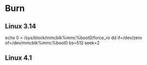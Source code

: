 # Burn

## Linux 3.14
echo 0 > /sys/block/mmcblk%mmc%boot0/force_ro
dd if=/dev/zero of=/dev/mmcblk%mmc%boot0 bs=512 seek=2

## Linux 4.1
